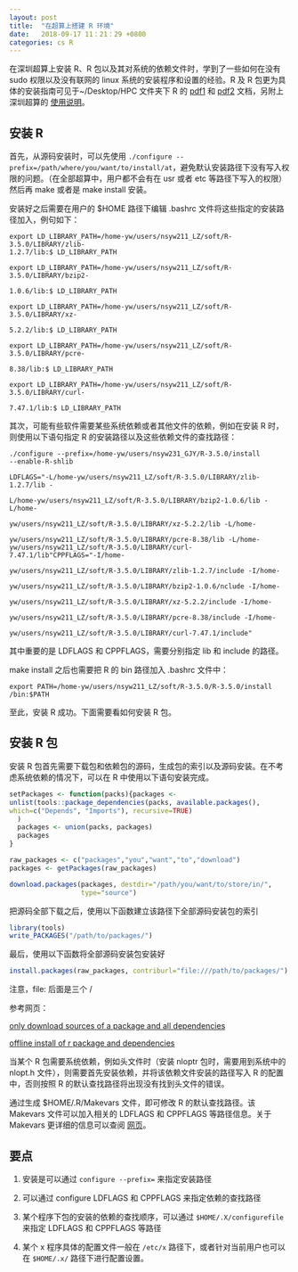 ```yaml
---
layout: post
title:  "在超算上搭建 R 环境"
date:   2018-09-17 11：21：29 +0800
categories: cs R
---
```



在深圳超算上安装 R、R 包以及其对系统的依赖文件时，学到了一些如何在没有 sudo 权限以及没有联网的 linux 系统的安装程序和设置的经验。R 及 R 包更为具体的安装指南可见于~/Desktop/HPC 文件夹下 R 的 [pdf1](/assets/R+v3.1.3-compile-install-guide-szsc-v1.5.pdf) 和 [pdf2](/assets/R+v3.5.0-compile-install-guide-szsc_v1.4.pdf) 文档，另附上深圳超算的 [使用说明](/assets/szsc-hpc-tutorials.zip)。

## 安装 R

首先，从源码安装时，可以先使用 `./configure --prefix=/path/where/you/want/to/install/at`，避免默认安装路径下没有写入权限的问题。（在全部超算中，用户都不会有在 usr 或者 etc 等路径下写入的权限）然后再 make 或者是 make install 安装。

安装好之后需要在用户的 $HOME 路径下编辑 .bashrc 文件将这些指定的安装路径加入，例句如下：



```shell
export LD_LIBRARY_PATH=/home-yw/users/nsyw211_LZ/soft/R-3.5.0/LIBRARY/zlib-
1.2.7/lib:$ LD_LIBRARY_PATH

export LD_LIBRARY_PATH=/home-yw/users/nsyw211_LZ/soft/R-3.5.0/LIBRARY/bzip2-

1.0.6/lib:$ LD_LIBRARY_PATH

export LD_LIBRARY_PATH=/home-yw/users/nsyw211_LZ/soft/R-3.5.0/LIBRARY/xz-

5.2.2/lib:$ LD_LIBRARY_PATH

export LD_LIBRARY_PATH=/home-yw/users/nsyw211_LZ/soft/R-3.5.0/LIBRARY/pcre-

8.38/lib:$ LD_LIBRARY_PATH

export LD_LIBRARY_PATH=/home-yw/users/nsyw211_LZ/soft/R-3.5.0/LIBRARY/curl-

7.47.1/lib:$ LD_LIBRARY_PATH
```


其次，可能有些软件需要某些系统依赖或者其他文件的依赖，例如在安装 R 时，则使用以下语句指定 R 的安装路径以及这些依赖文件的查找路径：

```shell
./configure --prefix=/home-yw/users/nsyw231_GJY/R-3.5.0/install 
--enable-R-shlib 

LDFLAGS="-L/home-yw/users/nsyw211_LZ/soft/R-3.5.0/LIBRARY/zlib-1.2.7/lib -

L/home-yw/users/nsyw211_LZ/soft/R-3.5.0/LIBRARY/bzip2-1.0.6/lib -L/home-

yw/users/nsyw211_LZ/soft/R-3.5.0/LIBRARY/xz-5.2.2/lib -L/home-

yw/users/nsyw211_LZ/soft/R-3.5.0/LIBRARY/pcre-8.38/lib -L/home-
yw/users/nsyw211_LZ/soft/R-3.5.0/LIBRARY/curl-
7.47.1/lib"CPPFLAGS="-I/home-

yw/users/nsyw211_LZ/soft/R-3.5.0/LIBRARY/zlib-1.2.7/include -I/home-

yw/users/nsyw211_LZ/soft/R-3.5.0/LIBRARY/bzip2-1.0.6/nclude -I/home-

yw/users/nsyw211_LZ/soft/R-3.5.0/LIBRARY/xz-5.2.2/include -I/home-

yw/users/nsyw211_LZ/soft/R-3.5.0/LIBRARY/pcre-8.38/include -I/home-

yw/users/nsyw211_LZ/soft/R-3.5.0/LIBRARY/curl-7.47.1/include" 

```





其中重要的是 LDFLAGS 和 CPPFLAGS，需要分别指定 lib 和 include 的路径。


make install 之后也需要把 R 的 bin 路径加入 .bashrc 文件中：

```shell
export PATH=/home-yw/users/nsyw211_LZ/soft/R-3.5.0/R-3.5.0/install /bin:$PATH 
```



至此，安装 R 成功。下面需要看如何安装 R 包。


## 安装 R 包

安装 R 包首先需要下载包和依赖包的源码，生成包的索引以及源码安装。在不考虑系统依赖的情况下，可以在 R 中使用以下语句安装完成。


```r
setPackages <- function(packs){packages <- 
unlist(tools::package_dependencies(packs, available.packages(),
which=c("Depends", "Imports"), recursive=TRUE)
  )
  packages <- union(packs, packages)
  packages
}

raw_packages <- c("packages","you","want","to","download")
packages <- getPackages(raw_packages)

download.packages(packages, destdir="/path/you/want/to/store/in/",
                  type="source")
```


把源码全部下载之后，使用以下函数建立该路径下全部源码安装包的索引

```r
library(tools)
write_PACKAGES("/path/to/packages/")
```



最后，使用以下函数将全部源码安装包安装好

```r
install.packages(raw_packages, contriburl="file:///path/to/packages/")
```


注意，file: 后面是三个 /

参考网页：

[only download sources of a package and all dependencies](https://stackoverflow.com/questions/6281322/only-download-sources-of-a-package-and-all-dependencies)

[offline install of r package and dependencies](https://stackoverflow.com/questions/10807804/offline-install-of-r-package-and-dependencies)


当某个 R 包需要系统依赖，例如头文件时（安装 nloptr 包时，需要用到系统中的 nlopt.h 文件），则需要首先安装依赖，并将该依赖文件安装的路径写入 R 的配置中，否则按照 R 的默认查找路径将出现没有找到头文件的错误。

通过生成 $HOME/.R/Makevars 文件，即可修改 R 的默认查找路径。该 Makevars 文件可以加入相关的 LDFLAGS 和 CPPFLAGS 等路径信息。关于 Makevars 更详细的信息可以查阅 [网页](https://cran.r-project.org/doc/manuals/r-release/R-exts.html#Using-Makevars)。


## 要点

1. 安装是可以通过 `configure --prefix=` 来指定安装路径

2. 可以通过 configure LDFLAGS 和 CPPFLAGS 来指定依赖的查找路径

3. 某个程序下包的安装的依赖的查找顺序，可以通过 `$HOME/.X/configurefile` 来指定 LDFLAGS 和 CPPFLAGS 等路径

4. 某个 x 程序具体的配置文件一般在 `/etc/x` 路径下，或者针对当前用户也可以在 `$HOME/.x/` 路径下进行配置设置。

